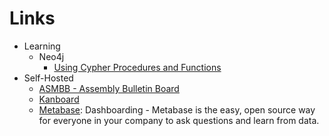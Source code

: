 # Links
  
  * Learning
    * Neo4j
      * [Using Cypher Procedures and Functions](https://www.youtube.com/watch?v=tbyf7_LmLTM)
  * Self-Hosted
    * [ASMBB - Assembly Bulletin Board](https://board.asm32.info/asmbb/asmbb-v2-6-has-been-officially-released.278/) 
    * [Kanboard](https://kanboard.org/)
    * [Metabase](https://www.metabase.com/): Dashboarding - Metabase is the easy, open source way for everyone in your company to ask questions and learn from data.
    
